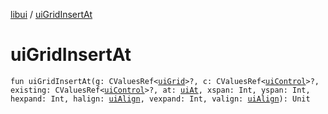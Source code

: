 [libui](index.md) / [uiGridInsertAt](./ui-grid-insert-at.md)

# uiGridInsertAt

`fun uiGridInsertAt(g: CValuesRef<`[`uiGrid`](ui-grid.md)`>?, c: CValuesRef<`[`uiControl`](ui-control/index.md)`>?, existing: CValuesRef<`[`uiControl`](ui-control/index.md)`>?, at: `[`uiAt`](ui-at.md)`, xspan: Int, yspan: Int, hexpand: Int, halign: `[`uiAlign`](ui-align.md)`, vexpand: Int, valign: `[`uiAlign`](ui-align.md)`): Unit`